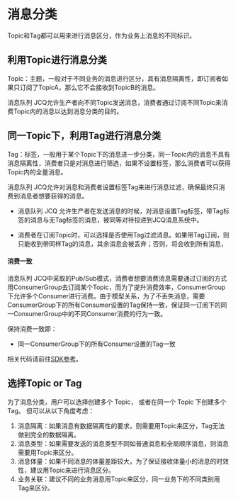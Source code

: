 # 消息分类
Topic和Tag都可以用来进行消息区分，作为业务上消息的不同标识。

## 利用Topic进行消息分类

Topic：主题，一般对于不同业务的消息进行区分，具有消息隔离性，即订阅者如果只订阅了TopicA，那么它不会接收到TopicB的消息。

消息队列 JCQ允许生产者向不同Topic发送消息，消费者通过订阅不同Topic来消费Topic内的消息以达到消息分类的目的。

## 同一Topic下，利用Tag进行消息分类

Tag：标签，一般用于某个Topic下的消息进一步分类，同一Topic内的消息不具有消息隔离性，消费者只是对消息进行筛选，如果不设置标签，那么消费者可以获得Topic内的全量消息。

消息队列 JCQ允许对消息和消费者设置标签Tag来进行消息过滤，确保最终只消费到消息者想要获得的消息。

- 消息队列 JCQ 允许生产者在发送消息的时候，对消息设置Tag标签，带Tag标签的消息与无Tag标签的消息，被同等对待投递到JCQ消息系统中。

- 消费者在订阅Topic时，可以选择是否使用Tag过滤消息。如果带Tag订阅，则只能收到带同样Tag的消息，其余消息会被丢弃；否则，将会收到所有消息，


#### 消费一致

消息队列 JCQ中采取的Pub/Sub模式，消费者想要消费消息需要通过订阅的方式用ConsumerGroup去订阅某个Topic，而为了提升消费效率，ConsumerGroup下允许多个Consumer进行消费。由于模型关系，为了不丢失消息，需要ConsumerGroup下的所有Consumer设置的Tag保持一致，保证同一订阅下的同一ConsumerGroup中的不同Consumer消费的行为一致。

保持消费一致即：
- 同一ConsumerGroup下的所有Consumer设置的Tag一致

相关代码请前往[SDK参考](https://docs.jdcloud.com/cn/message-queue/produce-standard-message)。


## 选择Topic or Tag

为了消息分类，用户可以选择创建多个 Topic， 或者在同一个 Topic 下创建多个 Tag。 但可以从以下角度考虑：

1. 消息隔离：如果消息有数据隔离性的要求，则需要用Topic来区分，Tag无法做到完全的数据隔离。
2. 消息类型：如果需要发送的消息类型不同如普通消息和全局顺序消息，则消息需要用Topic来区分。
3. 消息体量：如果不同消息的体量差距较大，为了保证接收体量小的消息的时效性，建议用Topic来进行消息区分。
4. 业务关联：建议不同的业务消息用Topic来区分，同一业务下的不同类别用Tag来区分。





